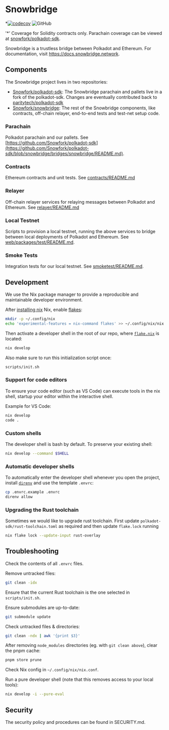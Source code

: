 # Snowbridge
*[![codecov](https://codecov.io/gh/Snowfork/snowbridge/branch/main/graph/badge.svg?token=9hvgSws4rN)](https://codecov.io/gh/Snowfork/snowbridge)
![GitHub](https://img.shields.io/github/license/Snowfork/snowbridge)

'\*' Coverage for Solidity contracts only. Parachain coverage can be viewed at
[snowfork/polkadot-sdk](https://github.com/Snowfork/polkadot-sdk/tree/snowbridge/bridges/snowbridge).

Snowbridge is a trustless bridge between Polkadot and Ethereum. For documentation, visit https://docs.snowbridge.network.

## Components

The Snowbridge project lives in two repositories:

- [Snowfork/polkadot-sdk](https://github.com/Snowfork/polkadot-sdk): The Snowbridge parachain and pallets live in
  a fork of the polkadot-sdk. Changes are eventually contributed back to
  [paritytech/polkadot-sdk](https://github.com/paritytech/polkadot-sdk)
- [Snowfork/snowbridge](https://github.com/Snowfork/snowbridge): The rest of the Snowbridge components, like contracts,
  off-chain relayer, end-to-end tests and test-net setup code.

### Parachain

Polkadot parachain and our pallets. See [https://github.com/Snowfork/polkadot-sdk](https://github.com/Snowfork/polkadot-sdk/blob/snowbridge/bridges/snowbridge/README.md).

### Contracts

Ethereum contracts and unit tests. See [contracts/README.md](https://github.com/Snowfork/snowbridge/blob/main/contracts/README.md)

### Relayer

Off-chain relayer services for relaying messages between Polkadot and Ethereum. See
[relayer/README.md](https://github.com/Snowfork/snowbridge/blob/main/relayer/README.md)

### Local Testnet

Scripts to provision a local testnet, running the above services to bridge between local deployments of Polkadot and
Ethereum. See [web/packages/test/README.md](https://github.com/Snowfork/snowbridge/blob/main/web/packages/test/README.md).

### Smoke Tests

Integration tests for our local testnet. See [smoketest/README.md](https://github.com/Snowfork/snowbridge/blob/main/smoketest/README.md).

## Development

We use the Nix package manager to provide a reproducible and maintainable developer environment.

After [installing nix](https://nixos.org/download.html) Nix, enable [flakes](https://nixos.wiki/wiki/Flakes):

```sh
mkdir -p ~/.config/nix
echo 'experimental-features = nix-command flakes' >> ~/.config/nix/nix.conf
```

Then activate a developer shell in the root of our repo, where
[`flake.nix`](https://github.com/Snowfork/snowbridge/blob/main/flake.nix) is located:

```sh
nix develop
```

Also make sure to run this initialization script once:
```sh
scripts/init.sh
```

### Support for code editors

To ensure your code editor (such as VS Code) can execute tools in the nix shell, startup your editor within the
interactive shell.

Example for VS Code:

```sh
nix develop
code .
```

### Custom shells

The developer shell is bash by default. To preserve your existing shell:

```sh
nix develop --command $SHELL
```

### Automatic developer shells

To automatically enter the developer shell whenever you open the project, install
[`direnv`](https://direnv.net/docs/installation.html) and use the template `.envrc`:

```sh
cp .envrc.example .envrc
direnv allow
```

### Upgrading the Rust toolchain

Sometimes we would like to upgrade rust toolchain. First update `polkadot-sdk/rust-toolchain.toml` as required and then
update `flake.lock` running
```sh
nix flake lock --update-input rust-overlay
```

## Troubleshooting

Check the contents of all `.envrc` files.

Remove untracked files:
```sh
git clean -idx
```

Ensure that the current Rust toolchain is the one selected in `scripts/init.sh`.

Ensure submodules are up-to-date:
```sh
git submodule update
```

Check untracked files & directories:
```sh
git clean -ndx | awk '{print $3}'
```
After removing `node_modules` directories (eg. with `git clean above`), clear the pnpm cache:
```sh
pnpm store prune
```

Check Nix config in `~/.config/nix/nix.conf`.

Run a pure developer shell (note that this removes access to your local tools):
```sh
nix develop -i --pure-eval
```

## Security

The security policy and procedures can be found in SECURITY.md.
